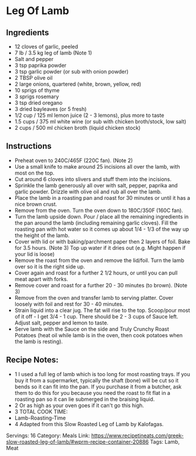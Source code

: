 # Leg Of Lamb
## Ingredients
- 12 cloves of garlic, peeled
- 7 lb / 3.5 kg leg of lamb (Note 1)
- Salt and pepper
- 3 tsp paprika powder
- 3 tsp garlic powder (or sub with onion powder)
- 2 TBSP olive oil
- 2 large onions, quartered (white, brown, yellow, red)
- 10 sprigs of thyme
- 3 sprigs rosemary
- 3 tsp dried oregano
- 3 dried bayleaves (or 5 fresh)
- 1/2 cup / 125 ml lemon juice (2 - 3 lemons), plus more to taste
- 1.5 cups / 375 ml white wine (or sub with chicken broth/stock, low salt)
- 2 cups / 500 ml chicken broth (liquid chicken stock)
## Instructions
- Preheat oven to 240C/465F (220C fan). (Note 2)
- Use a small knife to make around 25 incisions all over the lamb, with most on the top.
- Cut around 6 cloves into slivers and stuff them into the incisions.
- Sprinkle the lamb generously all over with salt, pepper, paprika and garlic powder. Drizzle with olive oil and rub all over the lamb.
- Place the lamb in a roasting pan and roast for 30 minutes or until it has a nice brown crust.
- Remove from the oven. Turn the oven down to 180C/350F (160C fan).
- Turn the lamb upside down. Pour / place all the remaining ingredients in the pan around the lamb (including remaining garlic cloves). Fill the roasting pan with hot water so it comes up about 1/4 - 1/3 of the way up the height of the lamb.
- Cover with lid or with baking/parchment paper then 2 layers of foil. Bake for 3.5 hours. (Note 3) Top up water if it dries out (e.g. Might happen if your lid is loose)
- Remove the roast from the oven and remove the lid/foil. Turn the lamb over so it is the right side up.
- Cover again and roast for a further 2 1/2 hours, or until you can pull meat apart with forks.
- Remove cover and roast for a further 20 - 30 minutes (to brown). (Note 3)
- Remove from the oven and transfer lamb to serving platter. Cover loosely with foil and rest for 30 - 40 minutes.
- Strain liquid into a clear jug. The fat will rise to the top. Scoop/pour most of it off - I get 3/4 - 1 cup. There should be 2 - 3 cups of Sauce left. Adjust salt, pepper and lemon to taste.
- Serve lamb with the Sauce on the side and Truly Crunchy Roast Potatoes (heat oil while lamb is in the oven, then cook potatoes when the lamb is resting).
## Recipe Notes:
- 1 I used a full leg of lamb which is too long for most roasting trays. If you buy it from a supermarket, typically the shaft (bone) will be cut so it bends so it can fit into the pan. If you purchase it from a butcher, ask them to do this for you because you need the roast to fit flat in a roasting pan so it can lie submerged in the braising liquid.
- 2 Or as high as your oven goes if it can't go this high.
- 3 TOTAL COOK TIME:
- Lamb-Roasting-Time
- 4 Adapted from this Slow Roasted Leg of Lamb by Kalofagas.

Servings: 16
Category: Meals
Link: https://www.recipetineats.com/greek-slow-roasted-leg-of-lamb/#wprm-recipe-container-20886
Tags: Lamb, Meat
